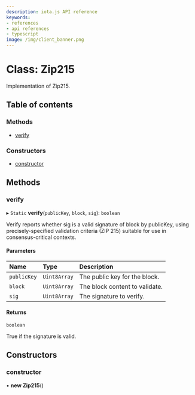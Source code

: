 ```yaml
---
description: iota.js API reference
keywords:
- references
- api references
- typescript
image: /img/client_banner.png
---
```

# Class: Zip215

Implementation of Zip215.

## Table of contents

### Methods

- [verify](Zip215.md#verify)

### Constructors

- [constructor](Zip215.md#constructor)

## Methods

### verify

▸ `Static` **verify**(`publicKey`, `block`, `sig`): `boolean`

Verify reports whether sig is a valid signature of block by
publicKey, using precisely-specified validation criteria (ZIP 215) suitable
for use in consensus-critical contexts.

#### Parameters

| Name | Type | Description |
| :------ | :------ | :------ |
| `publicKey` | `Uint8Array` | The public key for the block. |
| `block` | `Uint8Array` | The block content to validate. |
| `sig` | `Uint8Array` | The signature to verify. |

#### Returns

`boolean`

True if the signature is valid.

## Constructors

### constructor

• **new Zip215**()
